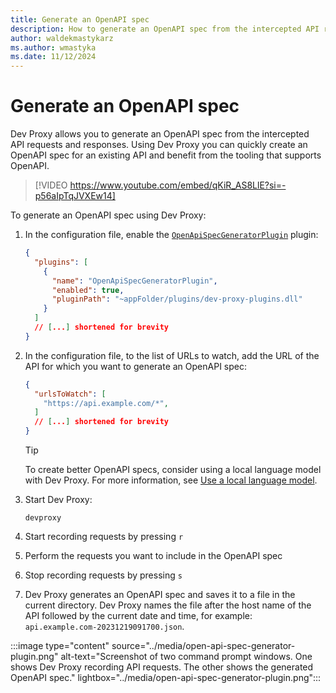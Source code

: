 ```yaml
---
title: Generate an OpenAPI spec
description: How to generate an OpenAPI spec from the intercepted API requests and responses
author: waldekmastykarz
ms.author: wmastyka
ms.date: 11/12/2024
---
```


# Generate an OpenAPI spec

Dev Proxy allows you to generate an OpenAPI spec from the intercepted API requests and responses. Using Dev Proxy you can quickly create an OpenAPI spec for an existing API and benefit from the tooling that supports OpenAPI.

> [!VIDEO https://www.youtube.com/embed/qKiR_AS8LlE?si=-p56aIpTqJVXEw14]

To generate an OpenAPI spec using Dev Proxy:

1. In the configuration file, enable the [`OpenApiSpecGeneratorPlugin`](../technical-reference/openapispecgeneratorplugin.md) plugin:

    ```json
    {
      "plugins": [
        {
          "name": "OpenApiSpecGeneratorPlugin",
          "enabled": true,
          "pluginPath": "~appFolder/plugins/dev-proxy-plugins.dll"
        }
      ]
      // [...] shortened for brevity
    }
    ```

1. In the configuration file, to the list of URLs to watch, add the URL of the API for which you want to generate an OpenAPI spec:

    ```json
    { 
      "urlsToWatch": [
        "https://api.example.com/*",
      ]
      // [...] shortened for brevity
    }
    ```

    > [!TIP]
    > To create better OpenAPI specs, consider using a local language model with Dev Proxy. For more information, see [Use a local language model](./use-language-model.md).

1. Start Dev Proxy:

    ```console
    devproxy
    ```

1. Start recording requests by pressing `r`
1. Perform the requests you want to include in the OpenAPI spec
1. Stop recording requests by pressing `s`
1. Dev Proxy generates an OpenAPI spec and saves it to a file in the current directory. Dev Proxy names the file after the host name of the API followed by the current date and time, for example: `api.example.com-20231219091700.json`.

:::image type="content" source="../media/open-api-spec-generator-plugin.png" alt-text="Screenshot of two command prompt windows. One shows Dev Proxy recording API requests. The other shows the generated OpenAPI spec." lightbox="../media/open-api-spec-generator-plugin.png":::
